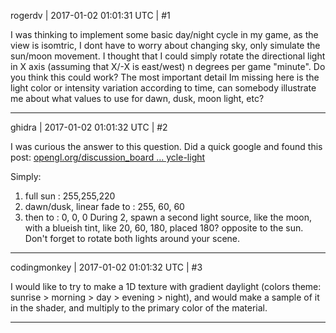 rogerdv | 2017-01-02 01:01:31 UTC | #1

I was thinking to implement some basic day/night cycle in my game, as the view is isomtric, I dont have to worry about changing sky, only simulate the sun/moon movement. I thought that I could simply rotate the directional light in X axis (assuming that X/-X is east/west) n degrees per game "minute". Do you think this could work? 
The most important detail Im missing here is the light color or intensity variation according to time, can somebody illustrate me about what values to use for dawn, dusk, moon light, etc?

-------------------------

ghidra | 2017-01-02 01:01:32 UTC | #2

I was curious the answer to this question. 
Did a quick google and found this post: [opengl.org/discussion_board ... ycle-light](https://www.opengl.org/discussion_boards/showthread.php/167751-day-night-cycle-light)

Simply:
1) full sun : 255,255,220
2) dawn/dusk, linear fade to : 255, 60, 60
3) then to : 0, 0, 0
During 2, spawn a second light source, like the moon, with a blueish tint, like 20, 60, 180, placed 180? opposite to the sun.
Don't forget to rotate both lights around your scene.

-------------------------

codingmonkey | 2017-01-02 01:01:32 UTC | #3

I would like to try to make a 1D texture with gradient daylight (colors theme: sunrise > morning > day > evening > night), and would make a sample of it in the shader, and multiply to the primary color of the material.

-------------------------

